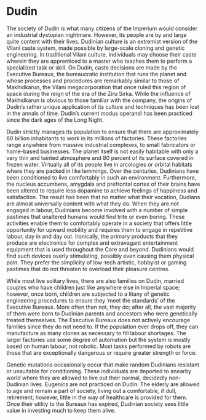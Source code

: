 # Dudin

The society of Dudin is what many citizens of the Imperium would consider an industrial dystopian nightmare. However, its people are by and large quite content with their lives. Dudinian culture is an extremist version of the Vilani caste system, made possible by large-scale cloning and genetic engineering. In traditional Vilani culture, individuals may choose their caste wherein they are apprenticed to a master who teaches them to perform a specialized task or skill. On Dudin, caste decisions are made by the Executive Bureaux, the bureaucratic institution that runs the planet and whose processes and procedures are remarkably similar to those of Makhidkarun, the Vilani megacorporation that once ruled this region of space during the reign of the era of the Ziru Sirka. While the influence of Makhidkarun is obvious to those familiar with the company, the origins of Dudin’s rather unique application of its culture and techniques has been lost in the annals of time. Dudin’s current modus operandi has been practiced since the dark ages of the Long Night.

Dudin strictly manages its population to ensure that there are approximately 60 billion inhabitants to work in its millions of factories. These factories range anywhere from massive industrial complexes, to small fabricators or home-based businesses. The planet itself is not easily habitable with only a very thin and tainted atmosphere and 80 percent of its surface covered in frozen water. Virtually all of its people live in arcologies or orbital habitats where they are packed in like lemmings. Over the centuries, Dudinians have been conditioned to live comfortably in such an environment. Furthermore, the nucleus accumbens, amygdala and prefrontal cortex of their brains have been altered to require less dopamine to achieve feelings of happiness and satisfaction. The result has been that no matter what their vocation, Dudians are almost universally content with what they do. When they are not engaged in labour, Dudinians become involved with a number of simple pastimes that unaltered humans would find trite or even boring. These activities enable them to comfortably operate in a society that offers little opportunity for upward mobility and requires them to engage in repetitive labour, day in and day out. Ironically, the primary products that they produce are electronics for complex and extravagant entertainment equipment that is used throughout the Core and beyond. Dudinians would find such devices overly stimulating, possibly even causing them physical pain. They prefer the simplicity of low-tech artistic, hobbyist or gaming pastimes that do not threaten to overload their pleasure centres.

While most live solitary lives, there are also families on Dudin, married couples who have children just like anywhere else in Imperial space; however, once born, children are subjected to a litany of genetic engineering procedures to ensure they ‘meet the standards’ of the Executive Bureaux. More often than not, they do; after all, the vast majority of them were born to Dudinian parents and ancestors who were genetically treated themselves. The Executive Bureaux does not actively encourage families since they do not need to. If the population ever drops off, they can manufacture as many clones as necessary to fill labour shortages. The larger factories use some degree of automation but the system is mostly based on human labour, not robotic. Most tasks performed by robots are those that are exceptionally dangerous or require greater strength or force.

Genetic mutations occasionally occur that make random Dudinians resistant or unsuitable for conditioning. These individuals are deported to anearby world where they are allowed to live out their normal, decidedly non-Dudinian lives. Eugenics are not practiced on Dudin. The elderly are allowed to age and remain a part of society, living out a comfortable, if dull, retirement; however, little in the way of healthcare is provided for them. Once their utility to the Bureaux has expired, Dudinian society sees little value in investing much to keep them alive.

